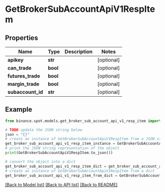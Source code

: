 # GetBrokerSubAccountApiV1RespItem


## Properties

Name | Type | Description | Notes
------------ | ------------- | ------------- | -------------
**apikey** | **str** |  | [optional] 
**can_trade** | **bool** |  | [optional] 
**futures_trade** | **bool** |  | [optional] 
**margin_trade** | **bool** |  | [optional] 
**subaccount_id** | **str** |  | [optional] 

## Example

```python
from binance.spot.models.get_broker_sub_account_api_v1_resp_item import GetBrokerSubAccountApiV1RespItem

# TODO update the JSON string below
json = "{}"
# create an instance of GetBrokerSubAccountApiV1RespItem from a JSON string
get_broker_sub_account_api_v1_resp_item_instance = GetBrokerSubAccountApiV1RespItem.from_json(json)
# print the JSON string representation of the object
print(GetBrokerSubAccountApiV1RespItem.to_json())

# convert the object into a dict
get_broker_sub_account_api_v1_resp_item_dict = get_broker_sub_account_api_v1_resp_item_instance.to_dict()
# create an instance of GetBrokerSubAccountApiV1RespItem from a dict
get_broker_sub_account_api_v1_resp_item_from_dict = GetBrokerSubAccountApiV1RespItem.from_dict(get_broker_sub_account_api_v1_resp_item_dict)
```
[[Back to Model list]](../README.md#documentation-for-models) [[Back to API list]](../README.md#documentation-for-api-endpoints) [[Back to README]](../README.md)


